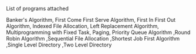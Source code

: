 List of programs attached

Banker's Algorithm,
First Come First Serve Algorithm,
First In First Out Algorithm,
Indexed File Allocation,
Left Replacement Algorithm,
Multiprogramming with Fixed Task,
Paging,
Priority Queue Algorithm
,Round Robin Algorithm
,Sequential File Allocation
,Shortest Job First Algorithm
,Single Level Directory
,Two Level Directory
